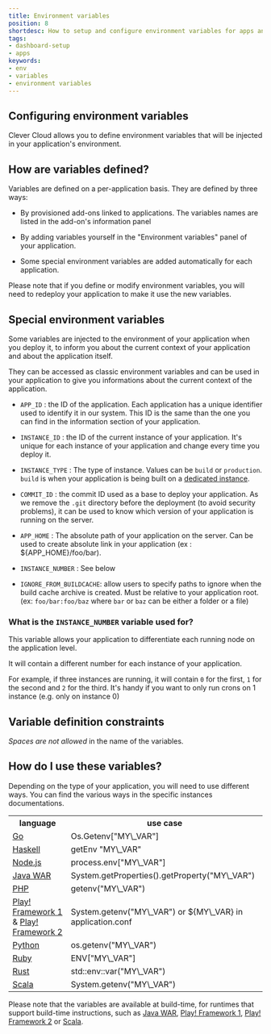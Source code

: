```yaml
---
title: Environment variables
position: 8
shortdesc: How to setup and configure environment variables for apps and add-ons
tags:
- dashboard-setup
- apps
keywords:
- env
- variables
- environment variables
---
```

## Configuring environment variables

Clever Cloud allows you to define environment variables that will be
injected in your application's environment.

## How are variables defined?

Variables are defined on a per-application basis. They are defined by three ways:

 * By provisioned add-ons linked to applications. The variables names
   are listed in the add-on's information panel

 * By adding variables yourself in the "Environment variables" panel of
   your application.

 * Some special environment variables are added automatically for each application.

Please note that if you define or modify environment variables, you will
need to redeploy your application to make it use the new variables.

## Special environment variables

Some variables are injected to the environment of your application when you deploy it,
to inform you about the current context of your application and about the application itself.

They can be accessed as classic environment variables and can be used in your application to
give you informations about the current context of the application.

 * `APP_ID` : the ID of the application. Each application has a unique identifier used to
 identify it in our system. This ID is the same than the one you can find in the information
 section of your application.

 * `INSTANCE_ID` : the ID of the current instance of your application. It's unique for each
 instance of your application and change every time you deploy it.

 * `INSTANCE_TYPE` : The type of instance. Values can be `build` or `production`. `build` is when
 your application is being built on a [dedicated instance](/doc/admin-console/apps-management/#dedicated-build).

 * `COMMIT_ID` : the commit ID used as a base to deploy your application. As we remove
 the `.git` directory before the deployment (to avoid security problems), it can be used
 to know which version of your application is running on the server.

 * `APP_HOME` : The absolute path of your application on the server. Can be used to
 create absolute link in your application (ex : ${APP_HOME}/foo/bar).

 * `INSTANCE_NUMBER` : See below

 * `IGNORE_FROM_BUILDCACHE`: allow users to specify paths to ignore when the build
 cache archive is created. Must be relative to your application root.
 (ex: `foo/bar:foo/baz` where `bar` or `baz` can be either a folder or a file)

### What is the `INSTANCE_NUMBER` variable used for?

This variable allows your application to differentiate each running node on the application level.

It will contain a different number for each instance of your application.

For example, if three instances are running, it will contain `0` for the first, `1`
for the second and `2` for the third.
It's handy if you want to only run crons on 1 instance (e.g. only on instance 0)

## Variable definition constraints

*Spaces are not allowed* in the name of the variables.

## How do I use these variables?

Depending on the type of your application, you will need to use
different ways. You can find the various ways in the specific instances
documentations.

<table class="table table-bordered table-striped dataTable">
<tr>
<th>language</th>
<th>use case</th>
</tr>
<tr>
<td><a href="/doc/go/go/#environment-injection">Go</a>  </td>
<td>Os.Getenv["MY\_VAR"]</td>
</tr>
<tr>
<td><a href="/doc/haskell/haskell/#environment-injection">Haskell</a>  </td>
<td>getEnv "MY\_VAR"</td>
</tr>
<tr>
<td><a href="/doc/nodejs/nodejs/#environment-injection">Node.js</a>  </td>
<td>process.env["MY\_VAR"]</td>
</tr>
<tr>
<td><a href="/doc/java/java-war/#environment-injection">Java WAR</a> </td>
<td>System.getProperties().getProperty("MY\_VAR")</td>
</tr>
<tr>
<td><a href="/doc/php/php-apps/#environment-injection">PHP</a></td>
<td>getenv("MY\_VAR")</td>
</tr>
<tr>
<td><a href="/doc/java/play-framework-1/#environment-injection">Play! Framework 1</a>
& <a href="/java/play-framework-2/#environment-injection">Play! Framework 2</a></td>
<td>System.getenv("MY\_VAR") or ${MY\_VAR} in application.conf</td>
</tr>
<tr>
<td><a href="/doc/python/python_apps/#environment-injection">Python</a></td>
<td>os.getenv("MY\_VAR")</td>
</tr>
<tr>
<td><a href="/doc/ruby/ruby/#environment-injection">Ruby</a></td>
<td>ENV["MY\_VAR"]<br></td>
</tr>
<tr>
<td><a href="/doc/rust/rust/#environment-injection">Rust</a></td>
<td>std::env::var("MY\_VAR")<br></td>
</tr>
<tr>
<td><a href="/doc/scala/scala/#environment-injection">Scala</a> </td>
<td>System.getenv("MY\_VAR")</td>
</tr>
</table>

Please note that the variables are available at build-time, for
runtimes that support build-time instructions, such as
<a href="/doc/java/java-war/#environment-injection">Java WAR</a>,
<a href="/doc/java/play-framework-1/#environment-injection">Play! Framework 1</a>,
<a href="/doc/java/play-framework-2/#environment-injection">Play! Framework 2</a>
or <a href="/doc/scala/scala/#environment-injection">Scala</a>.

